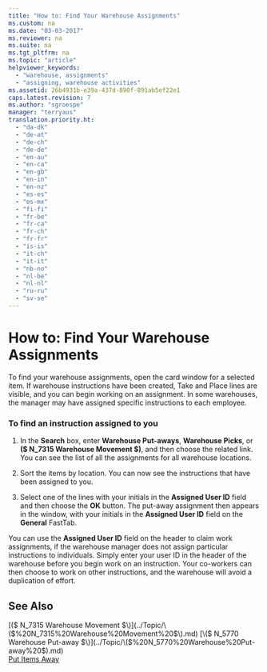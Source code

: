 ```yaml
---
title: "How to: Find Your Warehouse Assignments"
ms.custom: na
ms.date: "03-03-2017"
ms.reviewer: na
ms.suite: na
ms.tgt_pltfrm: na
ms.topic: "article"
helpviewer_keywords: 
  - "warehouse, assignments"
  - "assigning, warehouse activities"
ms.assetid: 26b4931b-e39a-437d-890f-891ab5ef22e1
caps.latest.revision: 7
ms.author: "sgroespe"
manager: "terryaus"
translation.priority.ht: 
  - "da-dk"
  - "de-at"
  - "de-ch"
  - "de-de"
  - "en-au"
  - "en-ca"
  - "en-gb"
  - "en-in"
  - "en-nz"
  - "es-es"
  - "es-mx"
  - "fi-fi"
  - "fr-be"
  - "fr-ca"
  - "fr-ch"
  - "fr-fr"
  - "is-is"
  - "it-ch"
  - "it-it"
  - "nb-no"
  - "nl-be"
  - "nl-nl"
  - "ru-ru"
  - "sv-se"
---
```

# How to: Find Your Warehouse Assignments
To find your warehouse assignments, open the card window for a selected item. If warehouse instructions have been created, Take and Place lines are visible, and you can begin working on an assignment. In some warehouses, the manager may have assigned specific instructions to each employee.  
  
### To find an instruction assigned to you  
  
1.  In the **Search** box, enter **Warehouse Put\-aways**, **Warehouse Picks**, or **\($ N\_7315 Warehouse Movement $\)**, and then choose the related link. You can see the list of all the assignments for all warehouse locations.  
  
2.  Sort the items by location. You can now see the instructions that have been assigned to you.  
  
3.  Select one of the lines with your initials in the **Assigned User ID** field and then choose the **OK** button. The put\-away assignment then appears in the window, with your initials in the **Assigned User ID** field on the **General** FastTab.  
  
 You can use the **Assigned User ID** field on the header to claim work assignments, if the warehouse manager does not assign particular instructions to individuals. Simply enter your user ID in the header of the warehouse before you begin work on an instruction. Your co\-workers can then choose to work on other instructions, and the warehouse will avoid a duplication of effort.  
  
## See Also  
 [\($ N\_7315 Warehouse Movement $\)](../Topic/\($%20N_7315%20Warehouse%20Movement%20$\).md)   
 [\($ N\_5770 Warehouse Put\-away $\)](../Topic/\($%20N_5770%20Warehouse%20Put-away%20$\).md)   
 [Put Items Away](../WarehouseActivities/put-items-away.md)